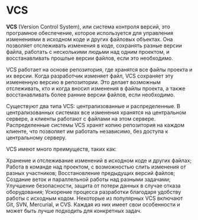 # VCS
**VCS** (Version Control System), или система контроля версий, это програмное обеспечение, которое используется для управления изменениями в исходном коде и других файловых объектах. Она позволяет отслеживать изменения в коде, сохранять разные версии файла, работать с несколькими людьми над одним проектом, и восстанавливать прошлые версии файлов, если это необходимо.

VCS работает на основе репозитория, где хранятся все файлы проекта и их версии. Когда разработчик изменяет файл, VCS сохраняет эту измененную версию в репозитории. Это делает возможным отслеживать, кто и когда вносил изменения в файлы проекта, а также восстанавливать более ранние версии файлов, если необходимо.

Существуют два типа VCS: централизованные и распределенные. В централизованных системах все изменения хранятся на центральном сервере, а клиенты работают с файлами на этом сервере. Распределенные системы VCS хранят копию репозитория на каждом клиенте, что позволяет им работать независимо, без доступа к центральному серверу.

VCS имеют много преимуществ, таких как:

Хранение и отслеживание изменений в исходном коде и других файлах;
Работа в команде над проектом, с возможностью слить изменения от разных участников;
Восстановление предыдущих версий файлов;
Создание веток и параллельной работы над разными задачами;
Улучшение безопасности, защита от потери данных в случае отказа оборудования;
Ускорение процесса разработки благодаря удобству работы с исходным кодом.
Некоторые из популярных VCS включают Git, SVN, Mercurial, и CVS. Каждая из них имеет свои особенности и может быть лучше подходить для конкретных задач.
